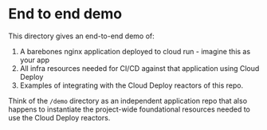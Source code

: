 # End to end demo

This directory gives an end-to-end demo of:

1. A barebones nginx application deployed to cloud run - imagine this as your app
2. All infra resources needed for CI/CD against that application using Cloud Deploy
3. Examples of integrating with the Cloud Deploy reactors of this repo.

Think of the `/demo` directory as an independent application repo that also
happens to instantiate the project-wide foundational resources needed to use
the Cloud Deploy reactors.
